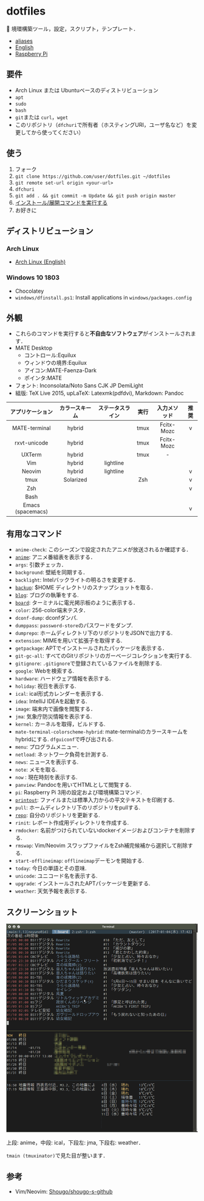 # dotfiles

:penguin: 境環構築ツール，設定，スクリプト，テンプレート．

- [aliases](https://github.com/noyuno/dotfiles/blob/master/readme-aliases.md)
- [English](https://github.com/noyuno/dotfiles/blob/master/readme.md)
- [Raspberry Pi](https://github.com/noyuno/dotfiles/blob/master/raspberry-pi/readme.md)

## 要件

- Arch Linux または Ubuntuベースのディストリビューション
- `apt`
- `sudo`
- `bash`
- `git`または `curl`，`wget`
- このリポジトリ（`dfchuri`で所有者（ホスティングURI，ユーザ名など）を変更してから使ってください）

## 使う

1. フォーク
2. `git clone https://github.com/user/dotfiles.git ~/dotfiles`
3. `git remote set-url origin <your-url>`
4. `dfchuri`
5. `git add . && git commit -m Update && git push origin master`
6. [インストール/展開コマンドを実行する](https://github.com/noyuno/dotfiles/blob/master/readme-arch-ja.md#コマンド)
7. お好きに

## ディストリビューション

### Arch Linux

- [Arch Linux (English)](https://github.com/noyuno/dotfiles/blob/master/readme-arch.md)

### Windows 10 1803

- Chocolatey
- `windows/dfinstall.ps1`: Install applications in `windows/packages.config`

## 外観

- これらのコマンドを実行すると**不自由なソフトウェア**がインストールされます．
- MATE Desktop
    - コントロール:Equilux
    - ウィンドウの境界:Equilux
    - アイコン:MATE-Faenza-Dark
    - ポインタ:MATE
- フォント: Inconsolata/Noto Sans CJK JP DemiLight
- 組版: TeX Live 2015, upLaTeX: Latexmk(pdfdvi), Markdown: Pandoc

| アプリケーション | カラースキーム | ステータスライン | 実行 | 入力メソッド | 推奨 |
|:-------------:|:-----------:|:----------:|:----:|:----------:|:-----------:|
| MATE-terminal | hybrid      |            | tmux | Fcitx-Mozc | v           |
| rxvt-unicode  | hybrid      |            | tmux | Fcitx-Mozc |             |
| UXTerm        | hybrid      |            | tmux | -          |             |
| Vim           | hybrid      | lightline  |      |            |             |
| Neovim        | hybrid      | lightline  |      |            | v           |
| tmux          | Solarized   |            | Zsh  |            | v           |
| Zsh           |             |            |      |            | v           |
| Bash          |             |            |      |            |             |
| Emacs (spacemacs) |             |            |      |            | v           |

## 有用なコマンド

- `anime-check`: このシーズンで設定されたアニメが放送されるか確認する．
- [`anime`](https://noyuno.github.io/2016-12-09-anime): アニメ番組表を表示する．
- `args`: 引数チェッカ．
- `background`: 壁紙を同期する．
- `backlight`: Intelバックライトの明るさを変更する．
- [`backup`](https://noyuno.github.io/blog/2018-03-17-snapshot): $HOME ディレクトリのスナップショットを取る．
- [`blog`](https://noyuno.github.io/2018-04-28-blog): ブログの執筆をする.
- [`board`](https://noyuno.github.io/2017-01-01-board): ターミナルに電光掲示板のように表示する．
- `color`: 256-color端末テスタ．
- `dconf-dump`: dconfダンパ.
- `dumppass`: `password-store`のパスワードをダンプ.
- `dumprepo`: ホームディレクトリ下のリポジトリをJSONで出力する.
- `extension`: MIMEを用いて拡張子を取得する.
- `getpackage`: APTでインストールされたパッケージを表示する．
- `git-gc-all`: すべてのGitリポジトリのガーベージコレクションを実行する.
- `gitignore`: `.gitignore`で登録されているファイルを削除する.
- `google`: Webを検索する.
- `hardware`: ハードウェア情報を表示する.
- `holiday`: 祝日を表示する.
- `ical`: ical形式カレンダーを表示する.
- `idea`: IntelliJ IDEAを起動する.
- `image`: 端末内で画像を閲覧する．
- `jma`: 気象庁防災情報を表示する.
- `kernel`: カーネルを取得，ビルドする.
- `mate-terminal-colorscheme-hybrid`: mate-terminalのカラースキームをhybridにする. `dfguiconf`で呼び出される.
- `menu`: プログラムメニュー.
- `netload`: ネットワーク負荷を計測する.
- `news`: ニュースを表示する.
- `note`: メモを取る.
- `now` : 現在時刻を表示する.
- `panview`: Pandocを用いてHTMLとして閲覧する.
- `pi`: Raspberry Pi 3用の設定および環境構築コマンド.
- [`printout`](https://noyuno.github.io/blog/2017-05-15-printout): ファイルまたは標準入力からの平文テキストを印刷する.
- `pull`: ホームディレクトリ下のリポジトリをpullする.
- [`repo`](https://noyuno.github.io/blog/2017-06-25-repo): 自分のリポジトリを更新する.
- `rinit`: レポート作成用ディレクトリを作成する.
- `rmdocker`: 名前がつけられていないdockerイメージおよびコンテナを削除する.
- `rmswap`: Vim/Neovim スワップファイルをZsh補完候補から選択して削除する.
- `start-offlineimap`: `offlineimap`デーモンを開始する.
- `today`: 今日の単語とその意味.
- `unicode`: ユニコード名を表示する.
- `upgrade`: インストールされたAPTパッケージを更新する.
- `weather`: 天気予報を表示する.

## スクリーンショット

![fig](https://raw.githubusercontent.com/noyuno/dotfiles/master/fig/fig.png)

上段: anime，中段: ical，下段左: jma, 下段右: weather．

`tmain (tmuxinator)`で見た目が整います．

## 参考
- Vim/Neovim: [Shougo/shougo-s-github](https://github.com/Shougo/shougo-s-github)

